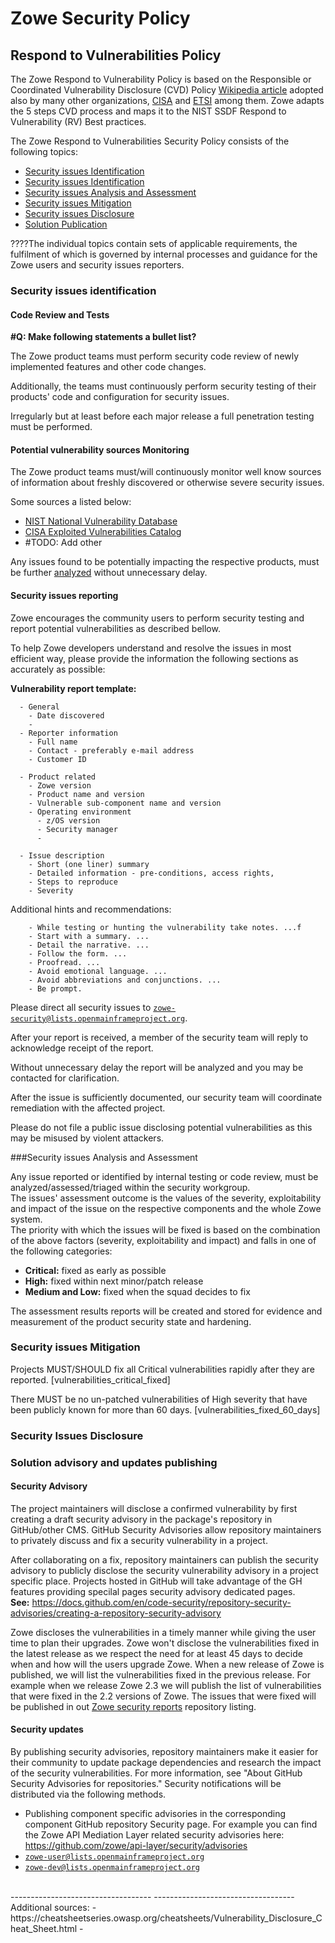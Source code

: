 ---
---

<!-- SPDX-License-Identifier: CC-BY-4.0 -->
<!-- Copyright Contributors to the Zowe project. -->
# Zowe Security Policy

## Respond to Vulnerabilities Policy

<div style="display:none">(Zowe-SSDP-SDLC ID: ZSSD-LP:RV)</div>

The Zowe Respond to Vulnerability Policy is based on the Responsible or Coordinated Vulnerability Disclosure (CVD) Policy <a href="https://en.wikipedia.org/wiki/Coordinated_vulnerability_disclosure">Wikipedia article</a>
adopted also by many other organizations, <a href="https://www.cisa.gov/coordinated-vulnerability-disclosure-process">CISA</a> and <a href="https://www.etsi.org/standards/coordinated-vulnerability-disclosure">ETSI</a> among them. 
Zowe adapts the 5 steps CVD process and maps it to the NIST SSDF Respond to Vulnerability (RV) Best practices.

The Zowe Respond to Vulnerabilities Security Policy consists of the following topics:
  - <a href="#IDENTIFY">Security issues Identification
  - [Security issues Identification](Security-issues-Identification) <span style="display:none">(Zowe-SSDP-SDLC #ID: ZSSD-LP:RV-ICV-PVM)</span>
  - <a href="#ASSESS">Security issues Analysis and Assessment</a>
  - <a href="#MITIGATE">Security issues Mitigation</a>
  - <a href="#DISCLOSE">Security issues Disclosure</a> <span style="display:none">(Zowe-SSDP-SDLC #ID: ZSSD-LP:RV-ICV-VDR)</span>
  - <a href="#ADVISE">Solution Publication</a>

????The individual topics contain sets of applicable requirements, the fulfilment of which is governed by internal processes and guidance for the Zowe users and security issues reporters.

### Security issues identification
<span style="display:none">(Zowe-SSDP-SDLC - #ID: ZSSD-LP:RV-ICV)</span>

#### Code Review and Tests
<div style="display: none;">(Zowe-SSDP-SDLC: C7. Test Executable Code - #ID: ZSSD-LP:PW-TEC)</div>
<span style="display:none">(Zowe-SSDP-SDLC - #ID: ZSSD-LP:RV-ICV-CRT)</span>

**#Q: Make following statements a bullet list?** 

The Zowe product teams must perform security code review of newly implemented features and other code changes.

Additionally, the teams must continuously perform security testing of their products' code and configuration for security issues.

Irregularly but at least before each major release a full penetration testing must be performed.

#### Potential vulnerability sources Monitoring</h3>
<span style="display:none">(Zowe-SSDP-SDLC #ID: ZSSD-LP:RV-ICV-PVM)</span>

The Zowe product teams must/will continuously monitor well know sources of information about freshly discovered or otherwise severe security issues.

Some sources a listed below:
  - <a href="https://nvd.nist.gov/vuln">NIST National Vulnerability Database</a>
  - <a href="https://www.cisa.gov/known-exploited-vulnerabilities-catalog">CISA Exploited Vulnerabilities Catalog</a>
  - \#TODO: Add other

Any issues found to be potentially impacting the respective products, must be further [analyzed](#Security-issues-Analysis-and-Assessment) without unnecessary delay.
    
#### Security issues reporting
<span style="display:none">(Zowe-SSDP-SDLC #ID: ZSSD-LP:RV-ICV-PVM)</span>

Zowe encourages the community users to perform security testing and report potential vulnerabilities as described bellow.  

<span style="display: none;">#TODO: Alternatively use Zowe report form if we have one</span>
<span style="display: none;">#TODO: Publish the reporting process on the project web-site: Open SSF: FLOSS Best Practices Criteria  - Vulnerability report process</span>

To help Zowe developers understand and resolve the issues in most efficient way, please provide the information the following sections as accurately as possible:

**Vulnerability report template:**
````
  - General
    - Date discovered
    - 
  - Reporter information  
    - Full name 
    - Contact - preferably e-mail address
    - Customer ID
    
  - Product related
    - Zowe version
    - Product name and version
    - Vulnerable sub-component name and version
    - Operating environment 
      - z/OS version
      - Security manager
      - 

  - Issue description   
    - Short (one liner) summary
    - Detailed information - pre-conditions, access rights,   
    - Steps to reproduce
    - Severity
````

Additional hints and recommendations:
````
    - While testing or hunting the vulnerability take notes. ...f
    - Start with a summary. ...
    - Detail the narrative. ...
    - Follow the form. ...
    - Proofread. ...
    - Avoid emotional language. ...
    - Avoid abbreviations and conjunctions. ...
    - Be prompt.
````

<div style="display: none;">
  - References:
    - https://ossf.github.io/osv-schema/
    - https://github.com/CVEProject/cve-schema
    - https://security.googleblog.com/2021/06/announcing-unified-vulnerability-schema.html
</div>

Please direct all security issues to <code>zowe-security@lists.openmainframeproject.org</code>.

After your report is received, a member of the security team will reply to acknowledge receipt of the report.

Without unnecessary delay the report will be analyzed and you may be contacted for clarification.

After the issue is sufficiently documented, our security team will coordinate remediation with the affected project.

Please do not file a public issue disclosing potential vulnerabilities as this may be misused by violent attackers. 

###Security issues Analysis and Assessment 
<span style="display:none">(Zowe-SSDP-SDLC #ID: ZSSD-LP:RV-ARV)</span>
<span style="display:none"> (Zowe-SSDP-SDLC #ID: ZSSD-LP:RV-ARV-AEV)</span>
<span style="display:none"> (NIST-SSF: #REF: SSDF:RV.2.1)</span>

Any issue reported or identified by internal testing or code review, must be analyzed/assessed/triaged within the security workgroup.<br/> 
The issues' assessment outcome is the values of the severity, exploitability and impact of the issue on the respective components and the whole Zowe system.<br/>
The priority with which the issues will be fixed is based on the combination of the above factors (severity, exploitability and impact) and falls in one of the following categories:

- **Critical:** fixed as early as possible
- **High:** fixed within next minor/patch release
- **Medium and Low:** fixed when the squad decides to fix

The assessment results reports will be created and stored for evidence and measurement of the product security state and hardening.

### Security issues Mitigation
<span style="display:none">(Zowe-SSDP-SDLC #ID: ZSSD-LP:RV-ARV)</span>
<span style="display:none">(NIST-SSF #REF: SSF-A.4.2-B)</span>

Projects MUST/SHOULD fix all Critical vulnerabilities rapidly after they are reported. [vulnerabilities_critical_fixed]
<span style="display:none">(NIST-SSF #REF: SSF-A.4.1-B)</span>

There MUST be no un-patched vulnerabilities of High severity that have been publicly known for more than 60 days. [vulnerabilities_fixed_60_days]

### Security Issues Disclosure



### Solution advisory and updates publishing
#### Security Advisory
The project maintainers will disclose a confirmed vulnerability by first creating a draft security advisory in the package's repository in GitHub/other CMS.
GitHub Security Advisories allow repository maintainers to privately discuss and fix a security vulnerability in a project.

After collaborating on a fix, repository maintainers can publish the security advisory to publicly disclose the security vulnerability advisory in a project specific place.
Projects hosted in GitHub will take advantage of the GH features providing specilal pages security advisory dedicated pages.   
**See:** https://docs.github.com/en/code-security/repository-security-advisories/creating-a-repository-security-advisory

Zowe discloses the vulnerabilities in a timely manner while giving the user time to plan their upgrades. Zowe won't disclose the
vulnerabilities fixed in the latest release as we respect the need for at least 45 days to decide when and how will
the users upgrade Zowe. When a new release of Zowe is published, we will list the vulnerabilities fixed in the previous release. 
For example when we release Zowe 2.3 we will publish the list of vulnerabilities that were fixed in the 2.2 versions of Zowe. 
The issues that were fixed will be published in out [Zowe security reports](https://github.com/zowe/security-reports/blob/master/security-vulnerabilities.md) repository listing.

#### Security updates 
By publishing security advisories, repository maintainers make it easier for their community to update package dependencies and research the impact of the security vulnerabilities. 
For more information, see "About GitHub Security Advisories for repositories."
Security notifications will be distributed via the following methods.

  - Publishing component specific advisories in the corresponding component GitHub repository Security page.
    For example you can find the Zowe API Mediation Layer related security advisories here: https://github.com/zowe/api-layer/security/advisories   
  - <code>zowe-user@lists.openmainframeproject.org</code>
  - <code>zowe-dev@lists.openmainframeproject.org</code>


<br/>
-----------------------------------
-----------------------------------
Additional sources:
  - https://cheatsheetseries.owasp.org/cheatsheets/Vulnerability_Disclosure_Cheat_Sheet.html
  - 
